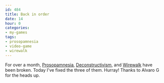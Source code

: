 ```yaml
---
id: 484
title: Back in order
date: 14
hour: 0
categories:
- my-games
tags:
- prosopamnesia
- video-game
- wirewalk
---
```


For over a month, [Prosopamnesia](http://www.agj.cl/files/games/prosopamnesia/), [Deconstructivism](http://www.agj.cl/files/games/deconstructivism-kotm/), and [Wirewalk](http://www.agj.cl/files/games/wirewalk/) have been broken. Today I've fixed the three of them. Hurray! Thanks to Alvaro G for the heads up.
